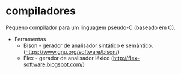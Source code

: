 

# compiladores
Pequeno compilador para um linguagem pseudo-C (baseado em C).
* Ferramentas 
  * Bison - gerador de analisador sintático e semântico. (https://www.gnu.org/software/bison/)
  * Flex - gerador de analisador léxico (http://flex-software.blogspot.com/)
